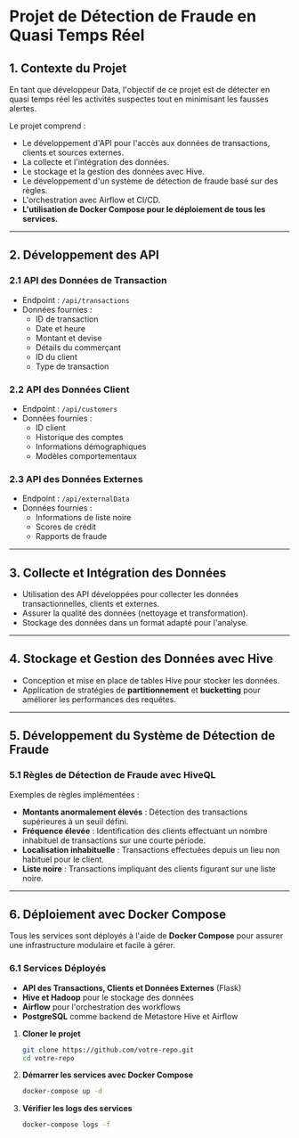 # **Projet de Détection de Fraude en Quasi Temps Réel**

## **1. Contexte du Projet**
En tant que développeur Data, l'objectif de ce projet est de détecter en quasi temps réel les activités suspectes tout en minimisant les fausses alertes.  

Le projet comprend :  
- Le développement d'API pour l'accès aux données de transactions, clients et sources externes.  
- La collecte et l'intégration des données.  
- Le stockage et la gestion des données avec Hive.  
- Le développement d'un système de détection de fraude basé sur des règles.  
- L'orchestration avec Airflow et CI/CD.  
- **L'utilisation de Docker Compose pour le déploiement de tous les services.**  

---

## **2. Développement des API**
### **2.1 API des Données de Transaction**
- Endpoint : `/api/transactions`
- Données fournies :  
  - ID de transaction  
  - Date et heure  
  - Montant et devise  
  - Détails du commerçant  
  - ID du client  
  - Type de transaction  

### **2.2 API des Données Client**
- Endpoint : `/api/customers`
- Données fournies :  
  - ID client  
  - Historique des comptes  
  - Informations démographiques  
  - Modèles comportementaux  

### **2.3 API des Données Externes**
- Endpoint : `/api/externalData`
- Données fournies :  
  - Informations de liste noire  
  - Scores de crédit  
  - Rapports de fraude  

---

## **3. Collecte et Intégration des Données**
- Utilisation des API développées pour collecter les données transactionnelles, clients et externes.  
- Assurer la qualité des données (nettoyage et transformation).  
- Stockage des données dans un format adapté pour l'analyse.  

---

## **4. Stockage et Gestion des Données avec Hive**
- Conception et mise en place de tables Hive pour stocker les données.  
- Application de stratégies de **partitionnement** et **bucketting** pour améliorer les performances des requêtes.  

---

## **5. Développement du Système de Détection de Fraude**
### **5.1 Règles de Détection de Fraude avec HiveQL**
Exemples de règles implémentées :  
- **Montants anormalement élevés** : Détection des transactions supérieures à un seuil défini.  
- **Fréquence élevée** : Identification des clients effectuant un nombre inhabituel de transactions sur une courte période.  
- **Localisation inhabituelle** : Transactions effectuées depuis un lieu non habituel pour le client.  
- **Liste noire** : Transactions impliquant des clients figurant sur une liste noire.  

---

## **6. Déploiement avec Docker Compose**
Tous les services sont déployés à l'aide de **Docker Compose** pour assurer une infrastructure modulaire et facile à gérer.  

### **6.1 Services Déployés**
- **API des Transactions, Clients et Données Externes** (Flask)  
- **Hive et Hadoop** pour le stockage des données  
- **Airflow** pour l'orchestration des workflows  
- **PostgreSQL** comme backend de Metastore Hive et Airflow  


1. **Cloner le projet**  
   ```bash
   git clone https://github.com/votre-repo.git
   cd votre-repo
   
2. **Démarrer les services avec Docker Compose**
   ```bash
   docker-compose up -d

3. **Vérifier les logs des services**
   ```bash
   docker-compose logs -f
